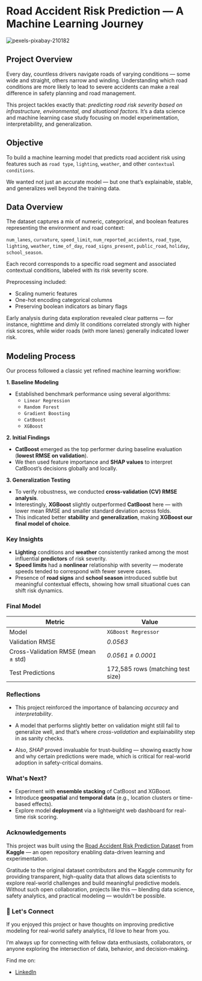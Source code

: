 # Road Accident Risk Prediction — A Machine Learning Journey

![pexels-pixabay-210182](https://github.com/user-attachments/assets/aaef8460-bee9-453c-8ecc-1c49ba5b4032)

## Project Overview

Every day, countless drivers navigate roads of varying conditions — some wide and straight, others narrow and winding. Understanding which road conditions are more likely to lead to severe accidents can make a real difference in safety planning and road management.

This project tackles exactly that: *predicting road risk severity based on infrastructure, environmental, and situational factors.*
It’s a data science and machine learning case study focusing on model experimentation, interpretability, and generalization.

## Objective

To build a machine learning model that predicts road accident risk using features such as `road type`, `lighting`, `weather`, and other `contextual conditions`.

We wanted not just an accurate model — but one that’s explainable, stable, and generalizes well beyond the training data.

## Data Overview

The dataset captures a mix of numeric, categorical, and boolean features representing the environment and road context:

`num_lanes`, `curvature`, `speed_limit`, `num_reported_accidents`, `road_type`, `lighting`, `weather`, `time_of_day`, `road_signs_present`, `public_road`, `holiday`, `school_season`.

Each record corresponds to a specific road segment and associated contextual conditions, labeled with its risk severity score.

Preprocessing included:
* Scaling numeric features
* One-hot encoding categorical columns
* Preserving boolean indicators as binary flags

Early analysis during data exploration revealed clear patterns — for instance, nighttime and dimly lit conditions correlated strongly with higher risk scores, while wider roads (with more lanes) generally indicated lower risk.


## Modeling Process

Our process followed a classic yet refined machine learning workflow:

**1. Baseline Modeling**
   * Established benchmark performance using several algorithms:
      * `Linear Regression`
      * `Random Forest`
      * `Gradient Boosting`
      * `CatBoost`
      * `XGBoost`

**2. Initial Findings**
   * **CatBoost** emerged as the top performer during baseline evaluation (**lowest RMSE on validation**).
   * We then used feature importance and **SHAP values** to interpret CatBoost’s decisions globally and locally.

**3. Generalization Testing**

   * To verify robustness, we conducted **cross-validation (CV) RMSE analysis**.
   * Interestingly, **XGBoost** slightly outperformed **CatBoost** here — with lower mean RMSE and smaller standard deviation across folds.
   * This indicated better **stability** and **generalization**, making **XGBoost our final model of choice**.

### Key Insights
   * **Lighting** conditions and **weather** consistently ranked among the most influential **predictors** of risk severity.
   * **Speed limits** had a **nonlinear** relationship with severity — moderate speeds tended to correspond with fewer severe cases.
   * Presence of **road signs** and **school season** introduced subtle but meaningful contextual effects, showing how small situational cues can shift risk dynamics.

### Final Model

| Metric                             | Value                             |
| ---------------------------------- | --------------------------------- |
| Model                              | `XGBoost Regressor`               |
| Validation RMSE                    | *0.0563*                  |
| Cross-Validation RMSE (mean ± std) | *0.0561 ± 0.0001*             |
| Test Predictions                   | 172,585 rows (matching test size) |

### Reflections
* This project reinforced the importance of balancing *accuracy* and *interpretability*.

* A model that performs slightly better on validation might still fail to generalize well, and that’s where *cross-validation* and explainability step in as sanity checks.

* Also, *SHAP* proved invaluable for trust-building — showing exactly how and why certain predictions were made, which is critical for real-world adoption in safety-critical domains.

### What's Next?
* Experiment with **ensemble stacking** of CatBoost and XGBoost.
* Introduce **geospatial** and **temporal data** (e.g., location clusters or time-based effects).
* Explore model **deployment** via a lightweight web dashboard for real-time risk scoring.

### Acknowledgements
This project was built using the [Road Accident Risk Prediction Dataset](https://www.kaggle.com/competitions/playground-series-s5e10)
 from **Kaggle** — an open repository enabling data-driven learning and experimentation.

Gratitude to the original dataset contributors and the Kaggle community for providing transparent, high-quality data that allows data scientists to explore real-world challenges and build meaningful predictive models. Without such open collaboration, projects like this — blending data science, safety analytics, and practical modeling — wouldn’t be possible.

### 💬 Let's Connect
If you enjoyed this project or have thoughts on improving predictive modeling for real-world safety analytics, I’d love to hear from you.

I’m always up for connecting with fellow data enthusiasts, collaborators, or anyone exploring the intersection of data, behavior, and decision-making.

Find me on:
* [LinkedIn](www.linkedin.com/in/mlfrnk)


